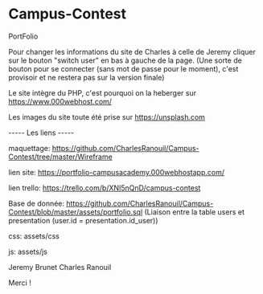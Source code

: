 # Campus-Contest
PortFolio

Pour changer les informations du site de Charles à celle de Jeremy cliquer sur le bouton "switch user" en bas à gauche de la page.
(Une sorte de bouton pour se connecter (sans mot de passe pour le moment), c'est provisoir et ne restera pas sur la version finale)

Le site intègre du PHP, c'est pourquoi on la heberger sur https://www.000webhost.com/

Les images du site toute été prise sur https://unsplash.com


----- Les liens -----


maquettage: https://github.com/CharlesRanouil/Campus-Contest/tree/master/Wireframe

lien site: https://portfolio-campusacademy.000webhostapp.com/

lien trello: https://trello.com/b/XNI5nQnD/campus-contest

Base de donnée: https://github.com/CharlesRanouil/Campus-Contest/blob/master/assets/portfolio.sql
(Liaison entre la table users et presentation (user.id = presentation.id_user))

css: assets/css

js: assets/js


Jeremy Brunet
Charles Ranouil

Merci !
